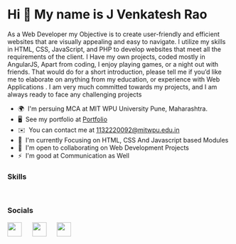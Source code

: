 Hi 👋 My name is J Venkatesh Rao
==================================
As a Web Developer my Objective is to create user-friendly and efficient websites that are visually appealing and easy to navigate.
I utilize my skills in HTML, CSS, JavaScript, and PHP to develop websites that meet all the requirements of the client.
I Have my own projects, coded mostly in AngularJS, Apart from coding, I enjoy playing games, or a night out with friends. That would do for a short introduction, please tell me if you’d like me to elaborate on anything from my education, or experience with Web Applications . I am very much committed towards my projects, and I am always ready to face any challenging projects

* 🌍  I'm persuing MCA at MIT WPU University Pune, Maharashtra.
* 🖥️  See my portfolio at [Portfolio](https://misterrao.github.io/)
* ✉️  You can contact me at [1132220092@mitwpu.edu.in](mailto:1132220092@mitwpu.edu.in)
* 🚀  I'm currently Focusing on HTML, CSS And Javascript based Modules
* 🤝  I'm open to collaborating on Web Development Projects
* ⚡  I'm good at Communication as Well

### Skills

<p align="left">
<a href="https://angular.io/" width="36" height="36" alt="AngularJS" /></a>&nbsp;&nbsp;&nbsp;&nbsp;&nbsp;
<a href="https://www.freepnglogos.com/uploads/javascript-png/png-javascript-badge-picture-8.png" width="36" height="36" alt="Javascript" /></a>&nbsp;&nbsp;&nbsp;&nbsp;&nbsp;
<a href="https://upload.wikimedia.org/wikipedia/commons/thumb/6/61/HTML5_logo_and_wordmark.svg/640px-HTML5_logo_and_wordmark.svg.png" width="36" height="36" alt="HTML" /></a>&nbsp;&nbsp;&nbsp;&nbsp;&nbsp;
<a href="https://cdn.pixabay.com/photo/2017/08/05/11/16/logo-2582747_1280.png" width="36" height="36" alt="CSS" /></a>&nbsp;&nbsp;&nbsp;&nbsp;&nbsp;
<a href="https://w7.pngwing.com/pngs/512/824/png-transparent-visual-studio-code-hd-logo-thumbnail.png" width="36" height="36" alt="VSCode" /></a>&nbsp;&nbsp;&nbsp;&nbsp;&nbsp;



### Socials

<p align="left">
<a href="http://www.instagram.com/_venky27_" target="_blank" rel="noreferrer"><img src="https://raw.githubusercontent.com/danielcranney/readme-generator/main/public/icons/socials/instagram.svg" width="32" height="32" /></a>&nbsp;&nbsp;&nbsp;&nbsp;&nbsp; 
<a href="https://github.com/JVenkateshRao" target="_blank" rel="noreferrer"><img src="https://raw.githubusercontent.com/danielcranney/readme-generator/main/public/icons/socials/github.svg" width="32" height="32" /></a>&nbsp;&nbsp;&nbsp;&nbsp;&nbsp;
<a href="www.linkedin.com/in/jvenkateshrao" target="_blank" rel="noreferrer"><img src="https://raw.githubusercontent.com/danielcranney/readme-generator/main/public/icons/socials/linkedin.svg" width="32" height="32" /></a>&nbsp;&nbsp;&nbsp;&nbsp;&nbsp;


